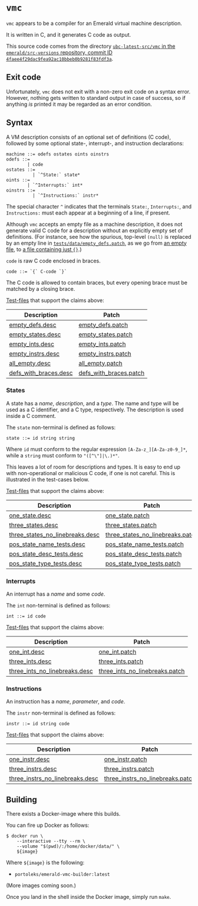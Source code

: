 # `vmc`

`vmc` appears to be a compiler for an Emerald virtual machine
description.

It is written in C, and it generates C code as output.

This source code comes from the directory [`ubc-latest-src/vmc` in the
`emerald/src-versions` repository, commit ID
`4faee4f29dac9fea92ac10bbeb0b9281f83fdf3a`](https://github.com/emerald/src-versions/tree/4faee4f29dac9fea92ac10bbeb0b9281f83fdf3a/ubc-latest-src).

## Exit code

Unfortunately, `vmc` does not exit with a non-zero exit code on a
syntax error. However, nothing gets written to standard output in case
of success, so if anything _is_ printed it may be regarded as an error
condition.

## Syntax

A VM description consists of an optional set of definitions (C code),
followed by some optional state-, interrupt-, and instruction
declarations:

```
machine ::= odefs ostates oints oinstrs
odefs ::=
        | code
ostates ::=
          | `^State:` state*
oints ::=
        | `^Interrupts:` int*
oinstrs ::=
          | `^Instructions:` instr*
```

The special character `^` indicates that the terminals `State:`,
`Interrupts:`, and `Instructions:` must each appear at a beginning of
a line, if present.

Although `vmc` accepts an empty file as a machine description, it does
not generate valid C code for a description without an explicitly
empty set of definitions. (For instance, see how the spurious,
top-level `(null)` is replaced by an empty line in
[`tests/data/empty_defs.patch`](tests/data/empty_defs.patch), as we go
from [an empty file](tests/data/empty.desc), to [a file containing
just `{}`](tests/data/empty_defs.desc).)

`code` is raw C code enclosed in braces.

```
code ::= `{` C-code `}`
```

The C code is allowed to contain braces, but every opening brace must
be matched by a closing brace.

[Test-files](tests) that support the claims above:

| Description | Patch |
|-------------|-------|
| [empty_defs.desc](tests/data/empty_defs.desc) | [empty_defs.patch](tests/data/empty_defs.patch) |
| [empty_states.desc](tests/data/empty_states.desc) | [empty_states.patch](tests/data/empty_states.patch) |
| [empty_ints.desc](tests/data/empty_ints.desc) | [empty_ints.patch](tests/data/empty_ints.patch) |
| [empty_instrs.desc](tests/data/empty_instrs.desc) | [empty_instrs.patch](tests/data/empty_instrs.patch) |
| [all_empty.desc](tests/data/all_empty.desc) | [all_empty.patch](tests/data/all_empty.patch) |
| [defs_with_braces.desc](tests/data/defs_with_braces.desc) | [defs_with_braces.patch](tests/data/defs_with_braces.patch) |

### States

A state has a _name_, _description_, and a _type_. The name and type
will be used as a C identifier, and a C type, respectively. The
description is used inside a C comment.

The `state` non-terminal is defined as follows:

```
state ::= id string string
```

Where `id` must conform to the regular expression
`[A-Za-z_][A-Za-z0-9_]*`, while a `string` must conform to
`"([^\"]|\.)*"`.

This leaves a lot of room for descriptions and types. It is easy to
end up with non-operational or malicious C code, if one is not
careful. This is illustrated in the test-cases below.

[Test-files](tests) that support the claims above:

| Description | Patch |
|-------------|-------|
| [one_state.desc](tests/data/one_state.desc) | [one_state.patch](tests/data/one_state.patch) |
| [three_states.desc](tests/data/three_states.desc) | [three_states.patch](tests/data/three_states.patch) |
| [three_states_no_linebreaks.desc](tests/data/three_states_no_linebreaks.desc) | [three_states_no_linebreaks.patch](tests/data/three_states_no_linebreaks.patch) |
| [pos_state_name_tests.desc](tests/data/pos_state_name_tests.desc) | [pos_state_name_tests.patch](tests/data/pos_state_name_tests.patch) |
| [pos_state_desc_tests.desc](tests/data/pos_state_desc_tests.desc) | [pos_state_desc_tests.patch](tests/data/pos_state_desc_tests.patch) |
| [pos_state_type_tests.desc](tests/data/pos_state_type_tests.desc) | [pos_state_type_tests.patch](tests/data/pos_state_type_tests.patch) |

### Interrupts

An interrupt has a _name_ and some _code_.

The `int` non-terminal is defined as follows:

```
int ::= id code
```

[Test-files](tests) that support the claims above:

| Description | Patch |
|-------------|-------|
| [one_int.desc](tests/data/one_int.desc) | [one_int.patch](tests/data/one_int.patch) |
| [three_ints.desc](tests/data/three_ints.desc) | [three_ints.patch](tests/data/three_ints.patch) |
| [three_ints_no_linebreaks.desc](tests/data/three_ints_no_linebreaks.desc) | [three_ints_no_linebreaks.patch](tests/data/three_ints_no_linebreaks.patch) |

### Instructions

An instruction has a _name_, _parameter_, and _code_.

The `instr` non-terminal is defined as follows:

```
instr ::= id string code
```

[Test-files](tests) that support the claims above:

| Description | Patch |
|-------------|-------|
| [one_instr.desc](tests/data/one_instr.desc) | [one_instr.patch](tests/data/one_instr.patch) |
| [three_instrs.desc](tests/data/three_instrs.desc) | [three_instrs.patch](tests/data/three_instrs.patch) |
| [three_instrs_no_linebreaks.desc](tests/data/three_instrs_no_linebreaks.desc) | [three_instrs_no_linebreaks.patch](tests/data/three_instrs_no_linebreaks.patch) |

## Building

There exists a Docker-image where this builds.

You can fire up Docker as follows:

```
$ docker run \
    --interactive --tty --rm \
    --volume "$(pwd)/:/home/docker/data/" \
    ${image}
```

Where `${image}` is the following:

* `portoleks/emerald-vmc-builder:latest`

(More images coming soon.)

Once you land in the shell inside the Docker image, simply run `make`.
